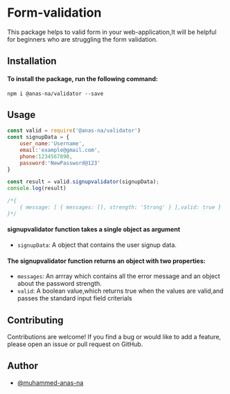 # Form-validation

This package helps to valid form in your web-application,It will be helpful for beginners who are struggling the form validation.

## Installation
#### To install the package, run the following command:
`npm i @anas-na/validator --save`


## Usage

```javascript 
const valid = require('@anas-na/validator')
const signupData = {
    user_name:'Username',
    email:'example@gmail.com',
    phone:1234567890,
    password:'NewPassword@123'
}

const result = valid.signupvalidator(signupData);
console.log(result)

/*{
    { message: [ { messages: [], strength: 'Strong' } ],valid: true }
}*/
```

#### signupvalidator function takes a single object as argument
- `signupData`: A object that contains the user signup data.

#### The **signupvalidator** function returns an object with two properties:
- `messages`: An arrray which contains all the error message and an object about the password strength.
- `valid`: A boolean value,which returns true when the values are valid,and passes the standard input field criterials

## Contributing

Contributions are welcome! If you find a bug or would like to add a feature, please open an issue or pull request on GitHub.

## Author

- [@muhammed-anas-na](https://github.com/muhammed-anas-na)
